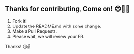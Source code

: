 ## Thanks for contributing, Come on! :heart_eyes::tada::clap:

1. Fork it!
2. Update the README.md with some change.
3. Make a Pull Requests.
4. Please wait, we will review your PR.

Thanks! :kissing_heart::v:
